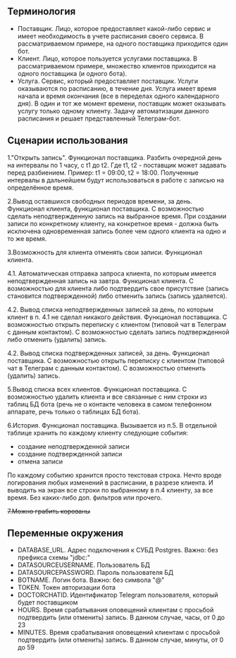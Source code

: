 ## Терминология
- Поставщик. Лицо, которое предоставляет какой-либо сервис и имеет необходимость в учете расписания своего сервиса. В рассматриваемом примере, на одного поставщика приходится один бот.
- Клиент. Лицо, которое пользуется услугами поставщика. В рассматриваемом примере, множество клиентов приходится на одного поставщика (и одного бота).
- Услуга. Сервис, который предоставляет поставщик. Услуги оказываются по расписанию, в течение дня. Услуга имеет время начала и время окончания (все в переделах одного календарного дня). В один и тот же момент времени, поставщик может оказывать услугу только одному клиенту. Задачу автоматизации данного расписания и решает представленный Телеграм-бот. 

## Сценарии использования
1."Открыть запись". Функционал поставщика. Разбить очередной день на интервалы по 1 часу, с t1 до t2. Где t1, t2 - поставщик может задавать перед разбиением. Пример: t1 = 09:00, t2 = 18:00. Полученные интервалы в дальнейшем будут использоваться в работе с записью на определённое время.

2.Вывод оставшихся свободных периодов времени, за день. Функционал клиента, функционал поставщика. С возможностью сделать неподтвержденную запись на выбранное время. При создании записи по конкретному клиенту, на конкретное время - должна быть исключена одновременная запись более чем одного клиента на одно и то же время.

3.Возможность для клиента отменять свои записи. Функционал клиента.

4.1. Автоматическая отправка запроса клиента, по которым имеется неподтвержденная запись на завтра. Функционал клиента. С возможностью для клиента либо подтвердить свое присутствие (запись становится подтвержденной) либо отменить запись (запись удаляется).

4.2. Вывод списка неподтвержденных записей за день, по которым клиент в п. 4.1 не сделал никакого действия. Функционал поставщика. С возможностью открыть переписку с клиентом (типовой чат в Телеграм с данным контактом). С возможностью сделать запись подтвержденной либо отменить (удалить) запись.

4.2. Вывод списка подтвержденных записей, за день. Функционал поставщика. С возможностью открыть переписку с клиентом (типовой чат в Телеграм с данным контактом). С возможностью отменить (удалить) запись.

5.Вывод списка всех клиентов. Функционал поставщика. С возможностью удалить клиента и все связанные с ним строки из таблиц БД бота (речь не о контакте человека в самом телефонном аппарате, речь только о таблицах БД бота).

6.История. Функционал поставщика. Вызывается из п.5. В отдельной таблице хранить по каждому клиенту следующие события:
- создание неподтвержденной записи
- создание подтвержденной записи
- отмена записи

По каждому событию хранится просто текстовая строка. Нечто вроде логирования любых изменений в расписании, в разрезе клиента. И выводить на экран все строки по выбранному в п.4 клиенту, за все время. Без каких-либо доп. фильтров или прочего.

~~7.Можно грабить корованы~~

## Переменные окружения
- DATABASE_URL. Адрес подключения к СУБД Postgres. Важно: без префикса схемы "jdbc:"
- DATASOURCEUSERNAME. Пользователь БД
- DATASOURCEPASSWORD. Пароль пользователя БД
- BOTNAME. Логин бота. Важно: без символа "@"  
- TOKEN. Токен авторизации бота
- DOCTORCHATID. Идентификатор Telegram пользователя, который будет поставщиком
- HOURS. Время срабатывания оповещений клиентам с просьбой подтвердить (или отменить) запись. В данном случае, часы, от 0 до 23
- MINUTES. Время срабатывания оповещений клиентам с просьбой подтвердить (или отменить) запись. В данном случае, минуты, от 0 до 59 
